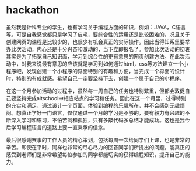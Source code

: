 # hackathon
   虽然我是计科专业的学生，也有学习关于编程方面的知识，例如：JAVA，C语言等。可是自我感觉都只是学习了皮毛，要综合性的运用还是比较困难的，况且关于创建网页的课程是比较少的，也很少有机会真正的实际操作。因此当得知系里要举办此次活动，内心还是十分兴奋和激动的，当下立即报名了。参加此次活动的初衷其实是为了拓宽自己知识面，学习到综合性的更有意思的网页创建方法。在此次活动中，对我来说最有意思的应该就是学习到如何通过html，css等方法建立一个小程序吧，发现创建一个小程序的界面特别的有趣和方便，当完成一个界面的设计时，特别的有成就感。希望自己一定要坚持下去，创建一个属于自己的小程序。
   
   在这一个月参加活动的过程中，虽然每一周自己的任务也特别繁重，但都会敦促自己要坚持完成aitschool中相应站点的学习和任务。因此在这一个月里，过得特别的充实和满足，通过设计一个页面，体验到编程的乐趣所在，并不会感到无趣烦闷。想真正学好一门语言，仅仅通过一个月的学习是不够的，要有毅力有兴趣的不断深入学习和练习，不怕苦闷和孤独，只有多敲代码多总结才能成功。这也是我今后学习编程语言的道路上要一直秉承的信念。
   
   最后很感谢赛事的工作人员的精心策划，包括每周一次给同学们上课，也是非常的辛苦。即使在平时，同样也非常的尽心尽力的回答同学们所提出的问题。能真正的感受到老师们是非常希望每位参加的同学都能切实的获得编程知识，提升自己的能力。
